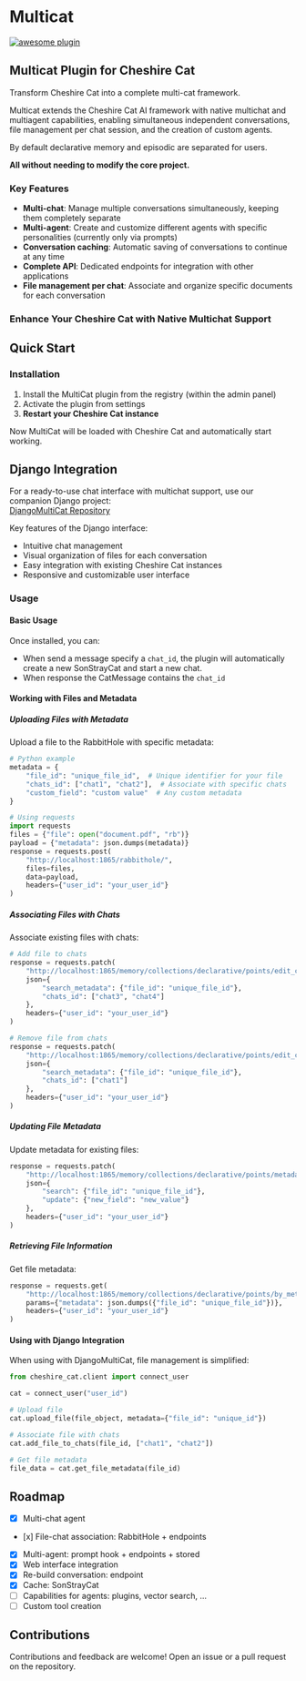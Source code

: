 # Multicat

[![awesome plugin](https://custom-icon-badges.demolab.com/static/v1?label=&message=awesome+plugin&color=F4F4F5&style=for-the-badge&logo=cheshire_cat_black)](https://)

## Multicat Plugin for Cheshire Cat

Transform Cheshire Cat into a complete multi-cat framework.

Multicat extends the Cheshire Cat AI framework with native multichat and multiagent capabilities, enabling simultaneous independent conversations, file management per chat session, and the creation of custom agents.

By default declarative memory and episodic are separated for users.

**All without needing to modify the core project.**

### Key Features

- **Multi-chat**: Manage multiple conversations simultaneously, keeping them completely separate
- **Multi-agent**: Create and customize different agents with specific personalities (currently only via prompts)
- **Conversation caching**: Automatic saving of conversations to continue at any time
- **Complete API**: Dedicated endpoints for integration with other applications
- **File management per chat**: Associate and organize specific documents for each conversation

### Enhance Your Cheshire Cat with Native Multichat Support

## Quick Start

### Installation

1. Install the MultiCat plugin from the registry (within the admin panel)
2. Activate the plugin from settings
3. **Restart your Cheshire Cat instance**

Now MultiCat will be loaded with Cheshire Cat and automatically start working.

## Django Integration

For a ready-to-use chat interface with multichat support, use our companion Django project:  
[DjangoMultiCat Repository](https://github.com/davidebizzocchi/DjangoMultiCat)

Key features of the Django interface:

- Intuitive chat management
- Visual organization of files for each conversation
- Easy integration with existing Cheshire Cat instances
- Responsive and customizable user interface

### Usage

#### Basic Usage

Once installed, you can:

- When send a message specify a `chat_id`, the plugin will automatically create a new SonStrayCat and start a new chat.
- When response the CatMessage contains the `chat_id`

#### Working with Files and Metadata

##### Uploading Files with Metadata

Upload a file to the RabbitHole with specific metadata:

```python
# Python example
metadata = {
    "file_id": "unique_file_id",  # Unique identifier for your file
    "chats_id": ["chat1", "chat2"],  # Associate with specific chats
    "custom_field": "custom value"  # Any custom metadata
}

# Using requests
import requests
files = {"file": open("document.pdf", "rb")}
payload = {"metadata": json.dumps(metadata)}
response = requests.post(
    "http://localhost:1865/rabbithole/",
    files=files,
    data=payload,
    headers={"user_id": "your_user_id"}
)
```

##### Associating Files with Chats

Associate existing files with chats:

```python
# Add file to chats
response = requests.patch(
    "http://localhost:1865/memory/collections/declarative/points/edit_chat_ids?mode=add",
    json={
        "search_metadata": {"file_id": "unique_file_id"},
        "chats_id": ["chat3", "chat4"]
    },
    headers={"user_id": "your_user_id"}
)

# Remove file from chats
response = requests.patch(
    "http://localhost:1865/memory/collections/declarative/points/edit_chat_ids?mode=remove",
    json={
        "search_metadata": {"file_id": "unique_file_id"},
        "chats_id": ["chat1"]
    },
    headers={"user_id": "your_user_id"}
)
```

##### Updating File Metadata

Update metadata for existing files:

```python
response = requests.patch(
    "http://localhost:1865/memory/collections/declarative/points/metadata",
    json={
        "search": {"file_id": "unique_file_id"},
        "update": {"new_field": "new_value"}
    },
    headers={"user_id": "your_user_id"}
)
```

##### Retrieving File Information

Get file metadata:

```python
response = requests.get(
    "http://localhost:1865/memory/collections/declarative/points/by_metadata",
    params={"metadata": json.dumps({"file_id": "unique_file_id"})},
    headers={"user_id": "your_user_id"}
)
```

#### Using with Django Integration

When using with DjangoMultiCat, file management is simplified:

```python
from cheshire_cat.client import connect_user

cat = connect_user("user_id")

# Upload file
cat.upload_file(file_object, metadata={"file_id": "unique_id"})

# Associate file with chats
cat.add_file_to_chats(file_id, ["chat1", "chat2"])

# Get file metadata
file_data = cat.get_file_metadata(file_id)
```

## Roadmap

- [x] Multi-chat agent
- [x] File-chat association: RabbitHole + endpoints
- [x] Multi-agent: prompt hook + endpoints + stored
- [x] Web interface integration
- [x] Re-build conversation: endpoint
- [x] Cache: SonStrayCat
- [ ] Capabilities for agents: plugins, vector search, ...
- [ ] Custom tool creation

## Contributions

Contributions and feedback are welcome! Open an issue or a pull request on the repository.
